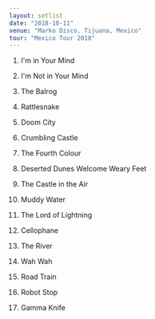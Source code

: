 ```yaml
---
layout: setlist
date: "2018-10-11"
venue: "Marko Disco, Tijuana, Mexico"
tour: "Mexico Tour 2018"
---
```



 1. I'm in Your Mind

 2. I'm Not in Your Mind

 3. The Balrog

 4. Rattlesnake

 5. Doom City

 6. Crumbling Castle

 7. The Fourth Colour

 8. Deserted Dunes Welcome Weary Feet

 9. The Castle in the Air

10. Muddy Water

11. The Lord of Lightning

12. Cellophane

13. The River

14. Wah Wah

15. Road Train

16. Robot Stop

17. Gamma Knife


